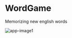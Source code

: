 # WordGame
Memorizing new english words

![app-image1](https://user-images.githubusercontent.com/7326698/141935460-9fa4ddff-6ebc-4d1c-8893-e142f77b438c.jpg)
